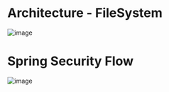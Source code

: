 # Architecture - FileSystem
![image](https://github.com/user-attachments/assets/b7dd786d-620c-44e7-b885-6cc7361fffcf)

# Spring Security Flow
![image](https://github.com/user-attachments/assets/4d0f8e12-1faf-4799-a604-0978b22faddc)

